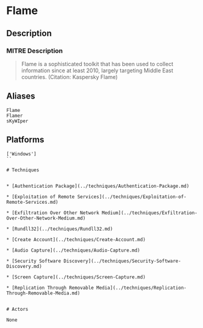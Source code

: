 
# Flame

## Description

### MITRE Description

> Flame is a sophisticated toolkit that has been used to collect information since at least 2010, largely targeting Middle East countries. (Citation: Kaspersky Flame)

## Aliases

```
Flame
Flamer
sKyWIper
```

## Platforms

```
['Windows']
``

# Techniques


* [Authentication Package](../techniques/Authentication-Package.md)

* [Exploitation of Remote Services](../techniques/Exploitation-of-Remote-Services.md)
    
* [Exfiltration Over Other Network Medium](../techniques/Exfiltration-Over-Other-Network-Medium.md)
    
* [Rundll32](../techniques/Rundll32.md)
    
* [Create Account](../techniques/Create-Account.md)
    
* [Audio Capture](../techniques/Audio-Capture.md)
    
* [Security Software Discovery](../techniques/Security-Software-Discovery.md)
    
* [Screen Capture](../techniques/Screen-Capture.md)
    
* [Replication Through Removable Media](../techniques/Replication-Through-Removable-Media.md)
    

# Actors

None
